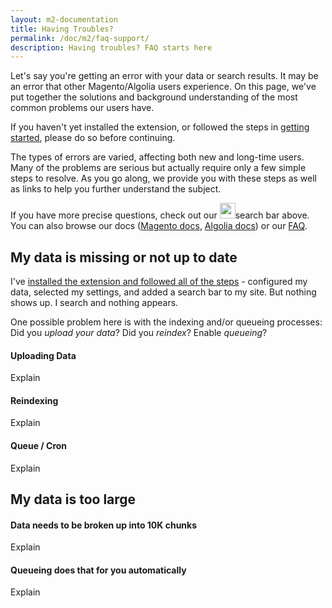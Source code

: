 ```yaml
---
layout: m2-documentation
title: Having Troubles?
permalink: /doc/m2/faq-support/
description: Having troubles? FAQ starts here
---
```


Let's say you're getting an error with your data or search results. It may be an error that other Magento/Algolia users experience. On this page, we've put together the solutions and background understanding of the most common problems our users have.

<div class="alert alert-warning">
If you haven't yet installed the extension, or followed the steps in <a href="https://community.algolia.com/magento/doc/m2/getting-started/">getting started</a>, please do so before continuing.
</div>

The types of errors are varied, affecting both new and long-time users. Many of the problems are serious but actually require only a few simple steps to resolve. As you go along, we provide you with these steps as well as links to help you further understand the subject.

If you have more precise questions, check out our <img style="display:inline-block;width:25px;" src="../../../img/algolia-logo-new.svg" class="img-responsive" alt="">search bar above. You can also browse our docs ([Magento docs](https://community.algolia.com/magento/doc/m2/getting-started/), [Algolia docs](https://www.algolia.com/doc/)) or our [FAQ](https://community.algolia.com/magento/faq/).

## My data is missing or not up to date
<div class="alert alert-info">
I've <a href="https://community.algolia.com/magento/doc/m2/getting-started/">installed the extension and followed all of the steps</a> - configured my data, selected my settings, and added a search bar to my site. But nothing shows up. I search and nothing appears.
</div>

One possible problem here is with the indexing and/or queueing processes: Did you *upload your data*? Did you *reindex*? Enable *queueing*?

#### Uploading Data

Explain

#### Reindexing

Explain

#### Queue / Cron

Explain

## My data is too large

#### Data needs to be broken up into 10K chunks
Explain

#### Queueing does that for you automatically
Explain
